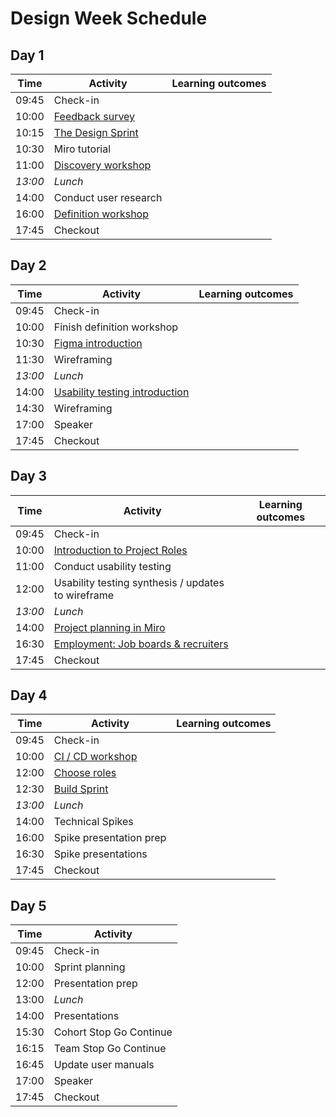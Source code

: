 # Design Week Schedule

## Day 1

| Time    | Activity                              | Learning outcomes |
| ------- | ------------------------------------- | ----------------- |
| 09:45   | Check-in                              |                   |
| 10:00   | [Feedback survey][feedback-15]        |
| 10:15   | [The Design Sprint][design-pres-20]   |                   |
| 10:30   | Miro tutorial                         |                   |
| 11:00   | [Discovery workshop][discovery-120]   |                   |
| _13:00_ | _Lunch_                               |                   |
| 14:00   | Conduct user research                 |                   |
| 16:00   | [Definition workshop][definition-120] |                   |
| 17:45   | Checkout                                      |                   |

[feedback-15]: https://airtable.com/shrIKQyPpx4vSUNzC
[design-pres-20]: https://hackmd.io/@fac/rySEBaUq8#/
[discovery-120]: https://docs.google.com/presentation/d/10t83KG0ZHP5jKpxdL5HX8hkQDqvf2f01qJs-NkeqjX8/edit?usp=sharing
[definition-120]: https://docs.google.com/presentation/d/15c3DstgW4W-cFAjTV3LRNuvS9D7Ny5_UMOMYqW-Nvj0/edit?usp=sharing

## Day 2

| Time    | Activity                                      | Learning outcomes |
| ------- | --------------------------------------------- | ----------------- |
| 09:45   | Check-in                                      |                   |
| 10:00   | Finish definition workshop                    |                   |
| 10:30   | [Figma introduction][figma-intro-60]          |                   |
| 11:30   | Wireframing                                   |                   |
| _13:00_ | _Lunch_                                       |                   |
| 14:00   | [Usability testing introduction][ut-intro-30] |                   |
| 14:30   | Wireframing                                   |                   |
| 17:00   | Speaker                                       |                   |
| 17:45   | Checkout                                      |                   |

[figma-intro-60]: https://github.com/bobbysebolao/figma-prototyping-tutorial
[ut-intro-30]: https://docs.google.com/presentation/d/10VxYiFBmwLevEH3V6AP74ibf_JRt51Gd-295TICrWQU/edit?usp=sharing

## Day 3

| Time    | Activity                                           | Learning outcomes |
| ------- | -------------------------------------------------- | ----------------- |
| 09:45   | Check-in                                           |                   |
| 10:00   | [Introduction to Project Roles][role-intros-60]    |                   |
| 11:00   | Conduct usability testing                          |                   |
| 12:00   | Usability testing synthesis / updates to wireframe |                   |
| _13:00_ | _Lunch_                                            |                   |
| 14:00   | [Project planning in Miro][planning-150]           |                   |
| 16:30   | [Employment: Job boards & recruiters][job-boards-75]|                   |
| 17:45   | Checkout                                           |                   |

[role-intros-60]: https://founders-and-coders.gitbook.io/coursebook/projects/roles/project-team
[planning-150]: https://hackmd.io/@fac/SkyPKSwBw
[job-boards-75]: https://hackmd.io/@fac/BJmr5cwrv

## Day 4

| Time    | Activity                       | Learning outcomes |
| ------- | ------------------------------ | ----------------- |
| 09:45   | Check-in                       |                   |
| 10:00   | [CI / CD workshop][cicd-120]   |                   |
| 12:00   | [Choose roles][role-intros-60] |                   |
| 12:30   | [Build Sprint][build-pres-30]  |
| _13:00_ | _Lunch_                        |                   |
| 14:00   | Technical Spikes               |                   |
| 16:00   | Spike presentation prep        |
| 16:30   | Spike presentations            |                   |
| 17:45   | Checkout                                           |                   |

[cicd-120]: https://github.com/emilyb7/FAC-devops-workshop
[build-pres-30]: https://hackmd.io/@fac/S1ZTP6UcI#/

## Day 5

| Time  | Activity                |
| ----- | ----------------------- |
| 09:45 | Check-in                |
| 10:00 | Sprint planning         |
| 12:00 | Presentation prep       |
| 13:00 | _Lunch_                 |
| 14:00 | Presentations           |
| 15:30 | Cohort Stop Go Continue |
| 16:15 | Team Stop Go Continue   |
| 16:45 | Update user manuals     |
| 17:00 | Speaker                 |
| 17:45 | Checkout                |
